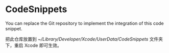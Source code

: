 # CodeSnippets

You can replace the Git repository to implement the integration of this code snippet.

把此仓库放置到 *~/Library/Developer/Xcode/UserData/CodeSnippets* 文件夹下，重启 Xcode 即可生效。
